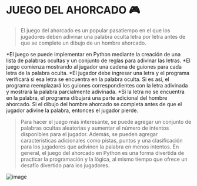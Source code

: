  # JUEGO DEL AHORCADO 🎮

> El juego del ahorcado es un popular pasatiempo en el que los jugadores deben adivinar una palabra oculta letra por letra antes de que se complete un dibujo de un hombre ahorcado. 

*El juego se puede implementar en Python mediante la creación de una lista de palabras ocultas y un conjunto de reglas para adivinar las letras.
*El juego comienza mostrando al jugador una cadena de guiones para cada letra de la palabra oculta.
*El jugador debe ingresar una letra y el programa verificará si esa letra se encuentra en la palabra oculta. Si es así, el programa reemplazará los guiones correspondientes con la letra adivinada y mostrará la palabra parcialmente adivinada. 
*Si la letra no se encuentra en la palabra, el programa dibujará una parte adicional del hombre ahorcado. Si el dibujo del hombre ahorcado se completa antes de que el jugador adivine la palabra, entonces el jugador pierde.

>Para hacer el juego más interesante, se puede agregar un conjunto de palabras ocultas aleatorias y aumentar el número de intentos disponibles para el jugador. Además, se pueden agregar características adicionales como pistas, puntos y una clasificación para los jugadores que adivinen la palabra en menos intentos. En general, el juego del ahorcado en Python es una forma divertida de practicar la programación y la lógica, al mismo tiempo que ofrece un desafío divertido para los jugadores.


![image](https://user-images.githubusercontent.com/72534486/219907975-288444b8-7e9d-4892-8366-02c17348ad22.png)
